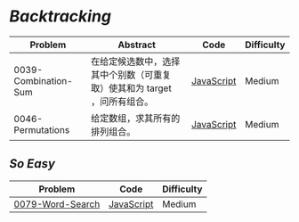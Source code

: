 # *Backtracking*

|Problem|Abstract|Code|Difficulty|
| --- | --- | --- | --- |
|0039-Combination-Sum|在给定候选数中，选择其中个别数（可重复取）使其和为 target ，问所有组合。|[JavaScript](../LeetCode/JavaScript/src/0039-Combination-Sum.js)| Medium |
|0046-Permutations|给定数组，求其所有的排列组合。|[JavaScript](../LeetCode/JavaScript/src/0046-Permutations.js)| Medium |

## *So Easy*
|Problem|Code|Difficulty|
| --- | --- | --- |
|[0079-Word-Search](https://leetcode.com/problems/word-search/)|[JavaScript](../LeetCode/JavaScript/src/0079-Word-Search.js)| Medium |
